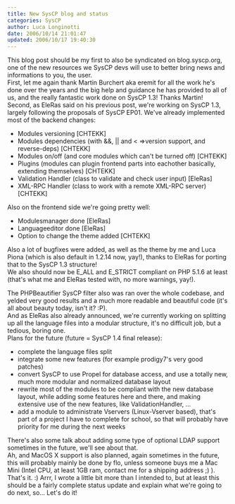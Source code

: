 ```yaml
---
title: New SysCP blog and status
categories: SysCP
author: Luca Longinotti
date: 2006/10/14 21:01:47
updated: 2006/10/17 19:40:30
---
```

This blog post should be my first to also be syndicated on blog.syscp.org, one of the new resources we SysCP
devs will use to better bring news and informations to you, the user.  
First, let me again thank Martin Burchert aka eremit for all the work he's done over the years and the big
help and guidance he has provided to all of us, and the really fantastic work done on SysCP 1.3! Thanks Martin!  
Second, as EleRas said on his previous post, we're working on SysCP 1.3, largely following the proposals of
SysCP EP01. We've already implemented most of the backend changes:

* Modules versioning [CHTEKK]
* Modules dependencies (with &&, || and < =>version support, and reverse-deps) [CHTEKK]
* Modules on/off (and core modules which can't be turned off) [CHTEKK]
* Plugins (modules can plugin frontend parts into eachother basically, extending themselves) [CHTEKK]
* Validation Handler (class to validate and check user input) [EleRas]
* XML-RPC Handler (class to work with a remote XML-RPC server) [CHTEKK]

Also on the frontend side we're going pretty well:

* Modulesmanager done [EleRas]
* Languageeditor done [EleRas]
* Option to change the theme added [CHTEKK]

Also a lot of bugfixes were added, as well as the theme by me and Luca Piona (which is also default in 1.2.14
now, yay!), thanks to EleRas for porting that to the SysCP 1.3 structure!  
We also should now be E_ALL and E_STRICT compliant on PHP 5.1.6 at least (that's what me and EleRas tested
with, no more warnings, yay!).

The PHPBeautifier SysCP filter also was ran over the whole codebase, and yelded very good results and a much
more readable and beautiful code (it's all about beauty today, isn't it? :P).  
And as EleRas also already announced, we're currently working on splitting up all the language files into a
modular structure, it's no difficult job, but a tedious, boring one.  
Plans for the future (future = SysCP 1.4 final release):

* complete the language files split
* integrate some new features (for example prodigy7's very good patches)
* convert SysCP to use Propel for database access, and use a totally new, much more modular and normalized
  database layout
* rewrite most of the modules to be compliant with the new database layout, while adding some features here
  and there, and making extensive use of the new features, like ValidationHandler, ...
* add a module to administrate Vservers (Linux-Vserver based), that's part of a project I have to complete
  for school, so that will probably have priority for me during the next weeks

There's also some talk about adding some type of optional LDAP support sometimes in the future, we'll see about that.  
Ah, and MacOS X support is also planned, again sometimes in the future, this will probably mainly be done by flo,
unless someone buys me a Mac Mini (Intel CPU, at least 1GB ram, contact me for a shipping address ;) ).  
That's it. :) Arrr, I wrote a little bit more than I intended to, but at least this should be a fairly complete
status update and explain what we're going to do next, so... Let's do it!
